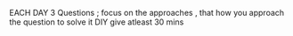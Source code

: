 EACH DAY 3 Questions ;
focus on the approaches , that how you approach the question to solve it
DIY
give atleast 30 mins

<!--  faltu commit on 7 october 2025 -->
<!-- faltu commit on 9 october 2025 -->
